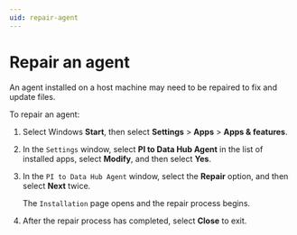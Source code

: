 ```yaml
---
uid: repair-agent 
---
```


# Repair an agent

An agent installed on a host machine may need to be repaired to fix and update files.

To repair an agent:

1. Select Windows **Start**, then select **Settings** > **Apps** > **Apps & features**.

1. In the `Settings` window, select **PI to Data Hub Agent** in the list of installed apps, select **Modify**, and then select **Yes**.
 
1. In the `PI to Data Hub Agent` window, select the **Repair** option, and then select **Next** twice.

   The `Installation` page opens and the repair process begins.

1. After the repair process has completed, select **Close** to exit.
